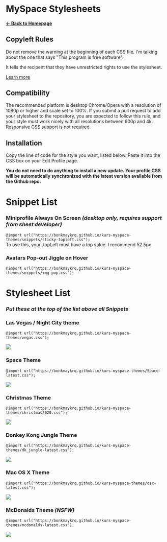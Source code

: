 # MySpace Stylesheets
#### [← Back to Homepage](https://bonkmaykrq.github.io/)

## Copyleft Rules
Do not remove the warning at the beginning of each CSS file. I'm talking about the one that says "This program is free software".

It tells the recipent that they have unrestricted rights to use the stylesheet.

[Learn more](https://github.com/bonkmaykrq/kurs-myspace-themes/blob/main/LICENSE) 

## Compatibility

The recommended platform is desktop Chrome/Opera with a resolution of 1080p or higher and scale set to 100%. If you submit a pull request to add your stylesheet to the repository, you are expected to follow this rule, and your style must work nicely with all resolutions between 600p and 4k. Responsive CSS support is not required. 

## Installation
Copy the line of code for the style you want, listed below. Paste it into the CSS box on your Edit Profile page.

**You do not need to do anything to install a new update. Your profile CSS will be automatically synchronized with the latest version available from the Github repo.**

# Snippet List

### Miniprofile Always On Screen _(desktop only, requires support from sheet developer)_
`@import url("https://bonkmaykrq.github.io/kurs-myspace-themes/snippets/sticky-topleft.css");`  
To use this, your .topLeft must have a top value. I recommend 52.5px

### Avatars Pop-out Jiggle on Hover
`@import url("https://bonkmaykrq.github.io/kurs-myspace-themes/snippets/img-pop.css");`  

# Stylesheet List
### _Put these at the top of the list above all Snippets_

### Las Vegas / Night City theme
`@import url("https://bonkmaykrq.github.io/kurs-myspace-themes/vegas.css");`

![](https://files.gamebanana.com/bitpit/opera_glb7tm7itf.jpg)

### Space Theme
`@import url("https://bonkmaykrq.github.io/kurs-myspace-themes/Space-latest.css");`
  
![](https://cdn.discordapp.com/attachments/766853247918014544/767172440333090816/unknown.png)

### Christmas Theme
`@import url("https://bonkmaykrq.github.io/kurs-myspace-themes/christmas2020.css");`
  
![](https://files.gamebanana.com/bitpit/screenshot_20201227_144132.png)

### Donkey Kong Jungle Theme
`@import url("https://bonkmaykrq.github.io/kurs-myspace-themes/dk_jungle-latest.css");`
  
![](https://files.gamebanana.com/bitpit/screenshot_20200916_175133.png)

### Mac OS X Theme
`@import url("https://bonkmaykrq.github.io/kurs-myspace-themes/osx-latest.css");`
  
![](https://cdn.discordapp.com/attachments/766853247918014544/767171964745678848/unknown.png)

### McDonalds Theme ***(NSFW)***
`@import url("https://bonkmaykrq.github.io/kurs-myspace-themes/mcdonalds-latest.css");`
  
![](https://files.gamebanana.com/bitpit/screenshot_20200918-082059_chrome.jpg)
